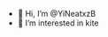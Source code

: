 - 👋 Hi, I’m @YiNeatxzB
- 👀 I’m interested in kite

<!---
YiNeatxzB/YiNeatxzB is a ✨ special ✨ repository because its `README.md` (this file) appears on your GitHub profile.
You can click the Preview link to take a look at your changes.
--->
